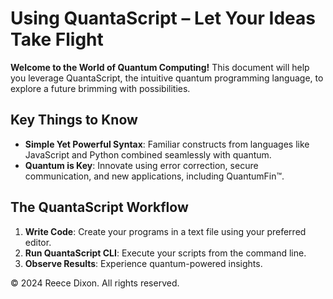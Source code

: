 # Using QuantaScript – Let Your Ideas Take Flight

**Welcome to the World of Quantum Computing!** This document will help you leverage QuantaScript, the intuitive quantum programming language, to explore a future brimming with possibilities.

## Key Things to Know

- **Simple Yet Powerful Syntax**: Familiar constructs from languages like JavaScript and Python combined seamlessly with quantum.
- **Quantum is Key**: Innovate using error correction, secure communication, and new applications, including QuantumFin™.

## The QuantaScript Workflow

1. **Write Code**: Create your programs in a text file using your preferred editor.
2. **Run QuantaScript CLI**: Execute your scripts from the command line.
3. **Observe Results**: Experience quantum-powered insights.

© 2024 Reece Dixon. All rights reserved.
